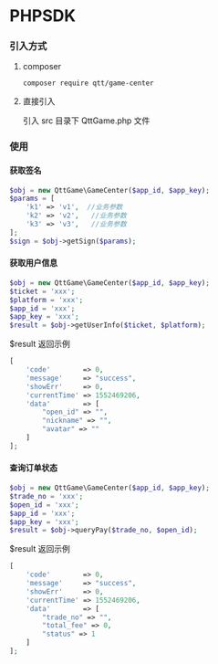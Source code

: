 # PHPSDK

### 引入方式

1. composer

   ```
   composer require qtt/game-center
   ```

   

2. 直接引入

   引入 src 目录下 QttGame.php 文件

### 使用
#### 获取签名

```php
$obj = new QttGame\GameCenter($app_id, $app_key);
$params = [
    'k1' => 'v1',  //业务参数
    'k2' => 'v2',   //业务参数
    'k3' => 'v3',   //业务参数 
];
$sign = $obj->getSign($params);
```

#### 获取用户信息

```php 
$obj = new QttGame\GameCenter($app_id, $app_key);
$ticket = 'xxx';
$platform = 'xxx';
$app_id = 'xxx';
$app_key = 'xxx';
$result = $obj->getUserInfo($ticket, $platform);
```

$result 返回示例

```php
[
    'code'        => 0,
    'message'     => "success",
    'showErr'     => 0,
    'currentTime' => 1552469206,
    'data'        => [
        "open_id" => "",
    	"nickname" => "",
    	"avatar" => ""
    ]
];
```

#### 查询订单状态

```php
$obj = new QttGame\GameCenter($app_id, $app_key);
$trade_no = 'xxx';
$open_id = 'xxx';
$app_id = 'xxx';
$app_key = 'xxx';
$result = $obj->queryPay($trade_no, $open_id);
```

$result 返回示例

```php
[
    'code'        => 0,
    'message'     => "success",
    'showErr'     => 0,
    'currentTime' => 1552469206,
    'data'        => [
        "trade_no" => "",
    	"total_fee" => 0,
    	"status" => 1
    ]
];
```



